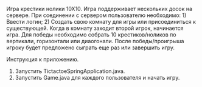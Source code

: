 Игра крестики нолики 10Х10. 
Игра поддерживает нескольких досок на сервере. При соединении с сервером пользователю необходимо: 1) Ввести логин; 2) Создать свою комнату для игры или присоединиться к существующей.
Когда в комнату заходит второй игрок, начинается игра. Для победы необходимо собрать 10 крестиков/ноликов по вертикали, горизонтали или диаогонали. После победы/проигрыша игроку будет предложено сыграть еще раз или завершить игру.

Инструкция к приложению.
1) Запустить TictactoeSpringApplication.java.
2) Запустить Game.java для каждого пользователя и начать игру.
